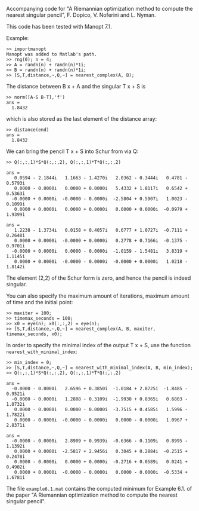 Accompanying code for "A Riemannian optimization method to compute the nearest singular pencil", F. Dopico, V. Noferini and L. Nyman.

This code has been tested with Manopt 7.1.

Example:

    >> importmanopt
    Manopt was added to Matlab's path.
    >> rng(0); n = 4;
    >> A = randn(n) + randn(n)*1i; 
    >> B = randn(n) + randn(n)*1i;
    >> [S,T,distance,~,Q,~] = nearest_complex(A, B);

The distance between B x + A and the singular T x + S is

    >> norm([A-S B-T],'f')
    ans =
      1.8432

which is also stored as the last element of the distance array:

    >> distance(end)
    ans =
      1.8432

We can bring the pencil T x + S into Schur from via Q:
   
    >> Q(:,:,1)*S*Q(:,:,2), Q(:,:,1)*T*Q(:,:,2)
    
    ans =
       0.0594 - 2.1844i   1.1663 - 1.4270i   2.0362 - 0.3444i   0.4781 - 0.5793i
       0.0000 - 0.0000i   0.0000 + 0.0000i   5.4332 + 1.8117i   0.6542 + 0.5363i
      -0.0000 + 0.0000i  -0.0000 - 0.0000i  -2.5804 + 0.5907i   1.0023 - 0.1099i
       0.0000 + 0.0000i   0.0000 + 0.0000i   0.0000 + 0.0000i  -0.0979 + 1.9399i
    
    ans =
       1.2238 - 1.3734i   0.0158 + 0.4057i   0.6777 + 1.0727i  -0.7111 + 0.2648i
       0.0000 + 0.0000i  -0.0000 + 0.0000i   0.2778 + 0.7166i  -0.1375 - 0.9701i
      -0.0000 + 0.0000i   0.0000 - 0.0000i  -1.0159 - 1.5481i   3.8319 + 1.1145i
       0.0000 + 0.0000i  -0.0000 - 0.0000i  -0.0000 + 0.0000i   1.0218 - 1.8142i

The element (2,2) of the Schur form is zero, and hence the pencil is indeed singular.


You can also specify the maximum amount of iterations, maximum amount of time and the initial point:

    >> maxiter = 100;
    >> timemax_seconds = 100;
    >> x0 = eye(n); x0(:,:,2) = eye(n);
    >> [S,T,distance,~,Q,~] = nearest_complex(A, B, maxiter, timemax_seconds, x0);


In order to specify the minimal index of the output T x + S, use the function `nearest_with_minimal_index`:

    >> min_index = 0;
    >> [S,T,distance,~,Q,~] = nearest_with_minimal_index(A, B, min_index);
    >> Q(:,:,1)*S*Q(:,:,2), Q(:,:,1)*T*Q(:,:,2)

    ans =
      -0.0000 - 0.0000i   2.6596 + 0.3850i  -1.0184 + 2.8725i  -1.8485 - 0.9521i
      -0.0000 - 0.0000i   1.2888 - 0.3109i  -1.9930 + 0.8365i   0.6803 - 1.0732i
       0.0000 - 0.0000i   0.0000 - 0.0000i  -3.7515 + 0.4585i   1.5996 - 1.7822i
       0.0000 - 0.0000i  -0.0000 - 0.0000i   0.0000 - 0.0000i   1.0967 + 2.8371i
    
    ans =
      -0.0000 - 0.0000i   2.8909 + 0.9939i  -0.6366 - 0.1109i   0.8995 - 1.1392i
       0.0000 + 0.0000i  -2.5817 + 2.9456i   0.3045 + 0.2884i  -0.2515 + 0.2478i
       0.0000 - 0.0000i   0.0000 + 0.0000i  -0.2716 + 0.0589i   0.0241 + 0.4902i
       0.0000 + 0.0000i  -0.0000 - 0.0000i   0.0000 - 0.0000i  -0.5334 + 1.6781i


The file `example6.1.mat` contains the computed minimum for Example 6.1. of the paper "A Riemannian optimization method to compute the nearest singular pencil". 
